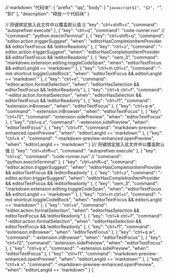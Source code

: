 // markdown
"代码块": {
	"prefix": "qq",
	"body": [
		"```javascript$1",
		"$2",
		"```",
		"$0"
	],
	"description": "释放一个代码块"
    }




<!-- keyupbiding.json -->

// 将键绑定放入此文件中以覆盖默认值
[{
        "key": "ctrl+shift+c",
        "command": "autoprefixer.execute"
    },
    {
        "key": "ctrl+q",
        "command": "code-runner.run"
        // "command": "python.execInTerminal"
    },
    {
        "key": "ctrl+shift+q",
        "command": "editor.action.triggerSuggest",
        "when": "editorHasCompletionItemProvider && editorTextFocus && !editorReadonly"
    },
    {
        "key": "ctrl+z",
        "command": "-editor.action.triggerSuggest",
        "when": "editorHasCompletionItemProvider && editorTextFocus && !editorReadonly"
    },
    {
        "key": "oem_3",
        "command": "markdown.extension.editing.toggleCodeSpan",
        "when": "editorTextFocus && editorLangId == 'markdown'"
    },
    {
        "key": "ctrl+m ctrl+c",
        "command": "-md-shortcut.toggleCodeBlock",
        "when": "editorTextFocus && editorLangId == 'markdown'"
    },
    {
        "key": "ctrl+e",
        "command": "editor.action.formatSelection",
        "when": "editorHasSelection && editorTextFocus && !editorReadonly"
    },
    {
        "key": "ctrl+k ctrl+f",
        "command": "-editor.action.formatSelection",
        "when": "editorHasSelection && editorTextFocus && !editorReadonly"
    },
    {
        "key": "ctrl+f1",
        "command": "extension.inBrowser",
        "when": "editorTextFocus"
    },
    {
        "key": "ctrl+q w",
        "command": "-extension.inBrowser",
        "when": "editorTextFocus"
    },
    {
        "key": "ctrl+f2",
        "command": "extension.sidePreview",
        "when": "editorTextFocus"
    },
    {
        "key": "ctrl+q s",
        "command": "-extension.sidePreview",
        "when": "editorTextFocus"
    },
    {
        "key": "ctrl+f1",
        "command": "markdown-preview-enhanced.openPreview",
        "when": "editorLangId == 'markdown'"
    },
    {
        "key": "ctrl+k v",
        "command": "-markdown-preview-enhanced.openPreview",
        "when": "editorLangId == 'markdown'"
    }
]// 将键绑定放入此文件中以覆盖默认值
[{
        "key": "ctrl+shift+c",
        "command": "autoprefixer.execute"
    },
    {
        "key": "ctrl+q",
        "command": "code-runner.run"
        // "command": "python.execInTerminal"
    },
    {
        "key": "ctrl+shift+q",
        "command": "editor.action.triggerSuggest",
        "when": "editorHasCompletionItemProvider && editorTextFocus && !editorReadonly"
    },
    {
        "key": "ctrl+z",
        "command": "-editor.action.triggerSuggest",
        "when": "editorHasCompletionItemProvider && editorTextFocus && !editorReadonly"
    },
    {
        "key": "oem_3",
        "command": "markdown.extension.editing.toggleCodeSpan",
        "when": "editorTextFocus && editorLangId == 'markdown'"
    },
    {
        "key": "ctrl+m ctrl+c",
        "command": "-md-shortcut.toggleCodeBlock",
        "when": "editorTextFocus && editorLangId == 'markdown'"
    },
    {
        "key": "ctrl+e",
        "command": "editor.action.formatSelection",
        "when": "editorHasSelection && editorTextFocus && !editorReadonly"
    },
    {
        "key": "ctrl+k ctrl+f",
        "command": "-editor.action.formatSelection",
        "when": "editorHasSelection && editorTextFocus && !editorReadonly"
    },
    {
        "key": "ctrl+f1",
        "command": "extension.inBrowser",
        "when": "editorTextFocus"
    },
    {
        "key": "ctrl+q w",
        "command": "-extension.inBrowser",
        "when": "editorTextFocus"
    },
    {
        "key": "ctrl+f2",
        "command": "extension.sidePreview",
        "when": "editorTextFocus"
    },
    {
        "key": "ctrl+q s",
        "command": "-extension.sidePreview",
        "when": "editorTextFocus"
    },
    {
        "key": "ctrl+f1",
        "command": "markdown-preview-enhanced.openPreview",
        "when": "editorLangId == 'markdown'"
    },
    {
        "key": "ctrl+k v",
        "command": "-markdown-preview-enhanced.openPreview",
        "when": "editorLangId == 'markdown'"
    }
]